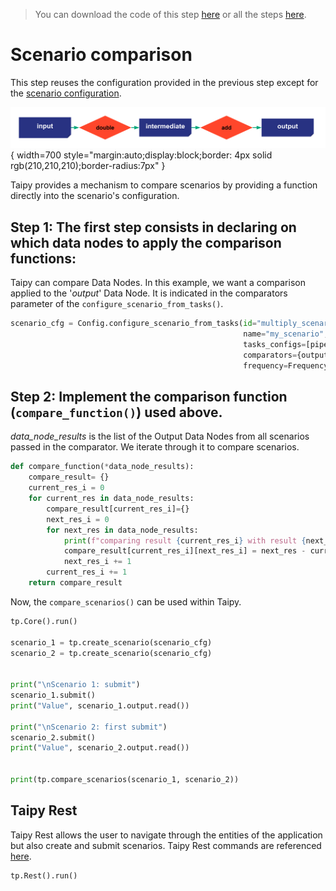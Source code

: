 > You can download the code of this step [here](../src/step_08.py) or all the steps [here](https://github.com/Avaiga/taipy-getting-started-core/tree/develop/src).

# Scenario comparison

This step reuses the configuration provided in the previous step except for the [scenario configuration](https://docs.taipy.io/en/latest/manuals/core/entities/scenario-cycle-mgt/#compare-scenarios).

![](config_08.svg){ width=700 style="margin:auto;display:block;border: 4px solid rgb(210,210,210);border-radius:7px" }

Taipy provides a mechanism to compare scenarios by providing a function directly into the scenario's configuration.

## Step 1: The first step consists in declaring on which data nodes to apply the comparison functions:

Taipy can compare Data Nodes. In this example, we want a comparison applied to the '_output_' Data Node. It is indicated in the comparators parameter of the `configure_scenario_from_tasks()`.

```python
scenario_cfg = Config.configure_scenario_from_tasks(id="multiply_scenario",
                                                    name="my_scenario",
                                                    tasks_configs=[pipeline_cfg],
                                                    comparators={output_data_node_cfg.id: compare_function},
                                                    frequency=Frequency.MONTHLY)
```
## Step 2: Implement the comparison function (`compare_function()`) used above.

_data_node_results_ is the list of the Output Data Nodes from all scenarios passed in the comparator. We iterate through it to compare scenarios.

```python
def compare_function(*data_node_results):
    compare_result= {}
    current_res_i = 0
    for current_res in data_node_results:
        compare_result[current_res_i]={}
        next_res_i = 0
        for next_res in data_node_results:
            print(f"comparing result {current_res_i} with result {next_res_i}")
            compare_result[current_res_i][next_res_i] = next_res - current_res
            next_res_i += 1
        current_res_i += 1
    return compare_result
```

Now, the `compare_scenarios()` can be used within Taipy.

```python
tp.Core().run()

scenario_1 = tp.create_scenario(scenario_cfg)
scenario_2 = tp.create_scenario(scenario_cfg)


print("\nScenario 1: submit")
scenario_1.submit()
print("Value", scenario_1.output.read())

print("\nScenario 2: first submit")
scenario_2.submit()
print("Value", scenario_2.output.read())


print(tp.compare_scenarios(scenario_1, scenario_2))
```

## Taipy Rest

Taipy Rest allows the user to navigate through the entities of the application but also create and submit scenarios. Taipy Rest commands are referenced [here](https://docs.taipy.io/en/latest/manuals/reference_rest/).

```python
tp.Rest().run()
```